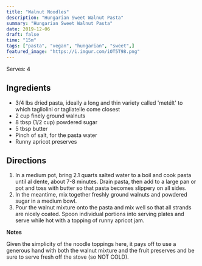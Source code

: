 ```yaml
---
title: "Walnut Noodles"
description: "Hungarian Sweet Walnut Pasta"
summary: "Hungarian Sweet Walnut Pasta"
date: 2019-12-06
draft: false
time: "15m"
tags: ["pasta", "vegan", "hungarian", "sweet",]
featured_image: "https://i.imgur.com/iOT5T98.png"
---
```


Serves: 4

## Ingredients

- 3/4 lbs dried pasta, ideally a long and thin variety called 'metélt' to which tagliolini or tagliatelle come closest 
- 2 cup finely ground walnuts
- 8 tbsp (1/2 cup) powdered sugar
- 5 tbsp butter
- Pinch of salt, for the pasta water
- Runny apricot preserves

## Directions

1. In a medium pot, bring 2.1 quarts salted water to a boil and cook pasta until al dente, about 7-8 minutes. Drain pasta, then add to a large pan or pot and toss with butter so that pasta becomes slippery on all sides.
2. In the meantime, mix together freshly ground walnuts and powdered sugar in a medium bowl.
3. Pour the walnut mixture onto the pasta and mix well so that all strands are nicely coated. Spoon individual portions into serving plates and serve while hot with a topping of runny apricot jam.

**Notes**

Given the simplicity of the noodle toppings here, it pays off to use a generous hand with both the walnut mixture and the fruit preserves and be sure to serve fresh off the stove (so NOT COLD).
